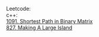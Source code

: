 Leetcode:\
c++:\
[1091. Shortest Path in Binary Matrix](https://github.com/Double-T1/leetcode/tree/main/1000-1200/1091.%20Shortest%20Path%20in%20Binary%20Matrix)\
[827. Making A Large Island](https://github.com/Double-T1/leetcode/tree/main/800-1000/827.%20Making%20A%20Large%20Island)
